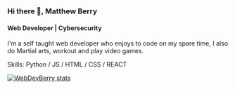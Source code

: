 ### Hi there 👋, Matthew Berry
#### Web Developer | Cybersecurity

I'm a self taught web developer who enjoys to code on my spare time, I also do Martial arts, workout and play video games.

Skills: Python / JS / HTML / CSS / REACT 






[![WebDevBerry stats](https://github-readme-stats.vercel.app/api?username=WebDevBerry)](https://github.com/WebDevBerry/github-readme-stats)
